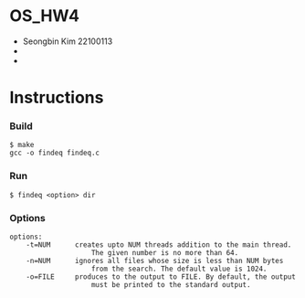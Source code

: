 # OS_HW4
* Seongbin Kim 22100113
* 
* 
# Instructions
### Build
```
$ make
gcc -o findeq findeq.c
```
### Run
```
$ findeq <option> dir
```
### Options
```
options:
    -t=NUM      creates upto NUM threads addition to the main thread.
                    The given number is no more than 64.
    -n=NUM      ignores all files whose size is less than NUM bytes
                    from the search. The default value is 1024.
    -o=FILE     produces to the output to FILE. By default, the output
                    must be printed to the standard output. 
```